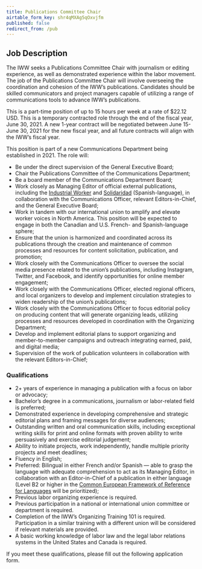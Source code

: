 ```yaml
---
title: Publications Committee Chair
airtable_form_key: shr4qMXAg5qOxvjfm
published: false
redirect_from: /pub
---
```

## Job Description

The IWW seeks a Publications Committee Chair with journalism or editing experience, as well as demonstrated experience within the labor movement. The job of the Publications Committee Chair will involve overseeing the coordination and cohesion of the IWW’s publications. Candidates should be skilled communicators and project managers capable of utilizing a range of communications tools to advance IWW’s publications.

This is a part-time position of up to 15 hours per week at a rate of $22.12 USD. This is a temporary contracted role through the end of the fiscal year, June 30, 2021. A new 1-year contract will be negotiated between June 15-June 30, 2021 for the new fiscal year, and all future contracts will align with the IWW’s fiscal year.

This position is part of a new Communications Department being established in 2021. The role will:
- Be under the direct supervision of the General Executive Board;
- Chair the Publications Committee of the Communications Department;
- Be a board member of the Communications Department Board;
- Work closely as Managing Editor of official external publications, including the [Industrial Worker](https://industrialworker.org) and [Solidaridad](https://iwwsolidaridad.org) (Spanish-language), in collaboration with the Communications Officer, relevant Editors-in-Chief, and the General Executive Board;
- Work in tandem with our international union to amplify and elevate worker voices in North America. This position will be expected to engage in both the Canadian and U.S. French- and Spanish-language sphere;
- Ensure that the union is harmonized and coordinated across its publications through the creation and maintenance of common processes and resources for content solicitation, publication, and promotion;
- Work closely with the Communications Officer to oversee the social media presence related to the union’s publications, including Instagram, Twitter, and Facebook, and identify opportunities for online member engagement;
- Work closely with the Communications Officer, elected regional officers, and local organizers to develop and implement circulation strategies to widen readership of the union’s publications;
- Work closely with the Communications Officer to focus editorial policy on producing content that will generate organizing leads, utilizing processes and resources developed in coordination with the Organizing Department;
- Develop and implement editorial plans to support organizing and member-to-member campaigns and outreach integrating earned, paid, and digital media;
- Supervision of the work of publication volunteers in collaboration with the relevant Editors-in-Chief;

### Qualifications
- 2+ years of experience in managing a publication with a focus on labor or advocacy;
- Bachelor’s degree in a communications, journalism or labor-related field is preferred;
- Demonstrated experience in developing comprehensive and strategic editorial plans and framing messages for diverse audiences;
- Outstanding written and oral communication skills, including exceptional writing skills for print and online formats with proven ability to write persuasively and exercise editorial judgement;
- Ability to initiate projects, work independently, handle multiple priority projects and meet deadlines;
- Fluency in English;
- Preferred: Bilingual in either French and/or Spanish — able to grasp the language with adequate comprehension to act as its Managing Editor, in collaboration with an Editor-in-Chief of a publication in either language (Level B2 or higher in the [Common European Framework of Reference for Languages](https://en.wikipedia.org/wiki/Common_European_Framework_of_Reference_for_Languages) will be prioritized);
- Previous labor organizing experience is required.
- Previous participation in a national or international union committee or department is required.
- Completion of the IWW’s Organizing Training 101 is required. Participation in a similar training with a different union will be considered if relevant materials are provided.
- A basic working knowledge of labor law and the legal labor relations systems in the United States and Canada is required.

If you meet these qualifications, please fill out the following application form.
